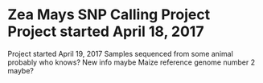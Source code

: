 Zea Mays SNP Calling Project
Project started April 18, 2017
=======
Project started April 19, 2017
Samples sequenced from some animal probably who knows?
New info maybe
Maize reference genome number 2 maybe?
